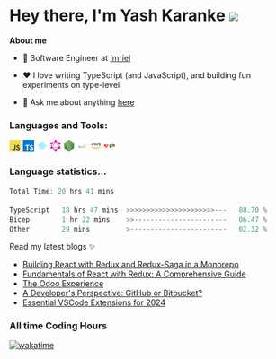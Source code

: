# Hey there, I'm Yash Karanke <img src="https://media.giphy.com/media/hvRJCLFzcasrR4ia7z/giphy.gif" width="25px">


**About me**

- 💼 Software Engineer at [Imriel](https://imriel.com/)

- ❤️ I love writing TypeScript (and JavaScript), and building fun experiments on type-level

- 💬 Ask me about anything [here](https://github.com/dextel2/dextel2/issues)


### Languages and Tools: 

<code><img height="20" src="https://raw.githubusercontent.com/github/explore/80688e429a7d4ef2fca1e82350fe8e3517d3494d/topics/javascript/javascript.png"></code>
<code><img height="20" src="https://raw.githubusercontent.com/github/explore/80688e429a7d4ef2fca1e82350fe8e3517d3494d/topics/typescript/typescript.png"></code>
<code><img height="20" src="https://raw.githubusercontent.com/github/explore/80688e429a7d4ef2fca1e82350fe8e3517d3494d/topics/react/react.png"></code>
<code><img height="20" src="https://raw.githubusercontent.com/github/explore/5c058a388828bb5fde0bcafd4bc867b5bb3f26f3/topics/graphql/graphql.png"></code>
<code><img height="20" src="https://raw.githubusercontent.com/github/explore/80688e429a7d4ef2fca1e82350fe8e3517d3494d/topics/nodejs/nodejs.png"></code>
<code><img height="20" src="https://raw.githubusercontent.com/github/explore/80688e429a7d4ef2fca1e82350fe8e3517d3494d/topics/mysql/mysql.png"></code>
<code><img height="20" src="https://raw.githubusercontent.com/github/explore/80688e429a7d4ef2fca1e82350fe8e3517d3494d/topics/aws/aws.png"></code>
<code><img height="20" src="https://raw.githubusercontent.com/github/explore/80688e429a7d4ef2fca1e82350fe8e3517d3494d/topics/git/git.png"></code>

 
### Language statistics...

<!--START_SECTION:waka-->

```rust
Total Time: 20 hrs 41 mins

TypeScript   18 hrs 47 mins  >>>>>>>>>>>>>>>>>>>>>>---   88.70 %
Bicep        1 hr 22 mins    >>-----------------------   06.47 %
Other        29 mins         >------------------------   02.32 %
```

<!--END_SECTION:waka-->

Read my latest blogs ✨

<!-- BLOG-POST-LIST:START -->
- [Building React with Redux and Redux-Saga in a Monorepo](https://karankeyash.hashnode.dev/building-react-with-redux-and-redux-saga-in-a-monorepo)
- [Fundamentals of React with Redux: A Comprehensive Guide](https://karankeyash.hashnode.dev/fundamentals-of-react-with-redux-guide)
- [The Odoo Experience](https://karankeyash.hashnode.dev/the-odoo-experience)
- [A Developer&#39;s Perspective: GitHub or Bitbucket?](https://karankeyash.hashnode.dev/a-developers-perspective-github-or-bitbucket)
- [Essential VSCode Extensions for 2024](https://karankeyash.hashnode.dev/essential-vscode-extensions)
<!-- BLOG-POST-LIST:END -->



### All time Coding Hours                                                                                                                                                 
[![wakatime](https://wakatime.com/badge/user/efc4928d-c420-4b31-a817-99b0e6502a8b.svg)](https://wakatime.com/@efc4928d-c420-4b31-a817-99b0e6502a8b)

